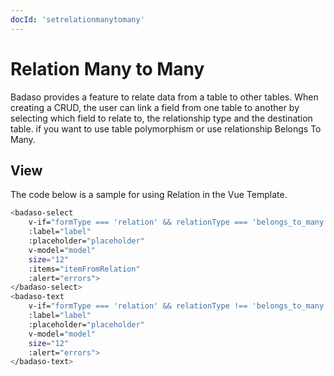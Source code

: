 ```yaml
---
docId: 'setrelationmanytomany'
---
```


# Relation Many to Many

Badaso provides a feature to relate data from a table to other tables. When creating a CRUD, the user can link a field from one table to another by selecting which field to relate to, the relationship type and the destination table. if you want to use table polymorphism or use relationship Belongs To Many. 

## View
The code below is a sample for using Relation in the Vue Template.

```bash
<badaso-select
    v-if="formType === 'relation' && relationType === 'belongs_to_many'"
    :label="label"
    :placeholder="placeholder"
    v-model="model"
    size="12"
    :items="itemFromRelation"
    :alert="errors">
</badaso-select>
<badaso-text
    v-if="formType === 'relation' && relationType !== 'belongs_to_many'"
    :label="label"
    :placeholder="placeholder"
    v-model="model"
    size="12"
    :alert="errors">
</badaso-text>
```